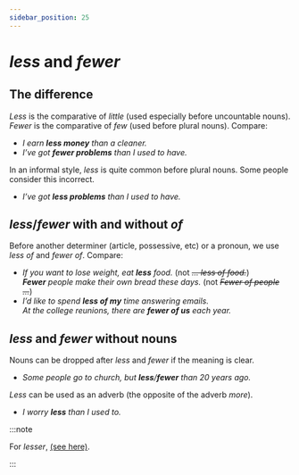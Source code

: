 ```yaml
---
sidebar_position: 25
---
```


# *less* and *fewer*

## The difference

*Less* is the comparative of *little* (used especially before uncountable nouns). *Fewer* is the comparative of *few* (used before plural nouns). Compare:

- *I earn **less money** than a cleaner.*
- *I’ve got **fewer problems** than I used to have.*

In an informal style, *less* is quite common before plural nouns. Some people consider this incorrect.

- *I’ve got **less problems** than I used to have.*

## *less*/*fewer* with and without *of*

Before another determiner (article, possessive, etc) or a pronoun, we use *less of* and *fewer of*. Compare:

- *If you want to lose weight, eat **less** food.* (not *~~… less of food.~~*)  
  ***Fewer** people make their own bread these days.* (not *~~Fewer of people …~~*)
- *I’d like to spend **less of my** time answering emails.*  
  *At the college reunions, there are **fewer of us** each year.*

## *less* and *fewer* without nouns

Nouns can be dropped after *less* and *fewer* if the meaning is clear.

- *Some people go to church, but **less**/**fewer** than 20 years ago.*

*Less* can be used as an adverb (the opposite of the adverb *more*).

- *I worry **less** than I used to.*

:::note

For *lesser*, [(see here)](./../../vocabulary/word-problems-from-a-to-z/lesser).

:::
